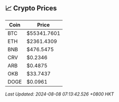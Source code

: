 ## 📈 Crypto Prices

| Coin | Price |
| ---- | ----- |
| BTC | $55341.7601 |
| ETH | $2361.4309 |
| BNB | $476.5475 |
| CRV | $0.2346 |
| ARB | $0.4875 |
| OKB | $33.7437 |
| DOGE | $0.0961 |

_Last Updated: 2024-08-08 07:13:42.526 +0800 HKT_